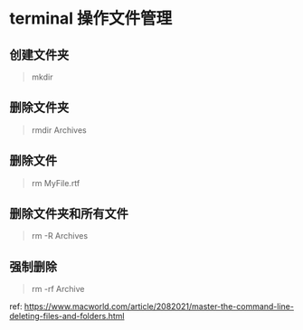 # terminal 操作文件管理

## 创建文件夹

> mkdir

## 删除文件夹

> rmdir Archives

## 删除文件

> rm MyFile.rtf

## 删除文件夹和所有文件

> rm -R Archives

## 强制删除

> rm -rf Archive

ref:
<https://www.macworld.com/article/2082021/master-the-command-line-deleting-files-and-folders.html>
